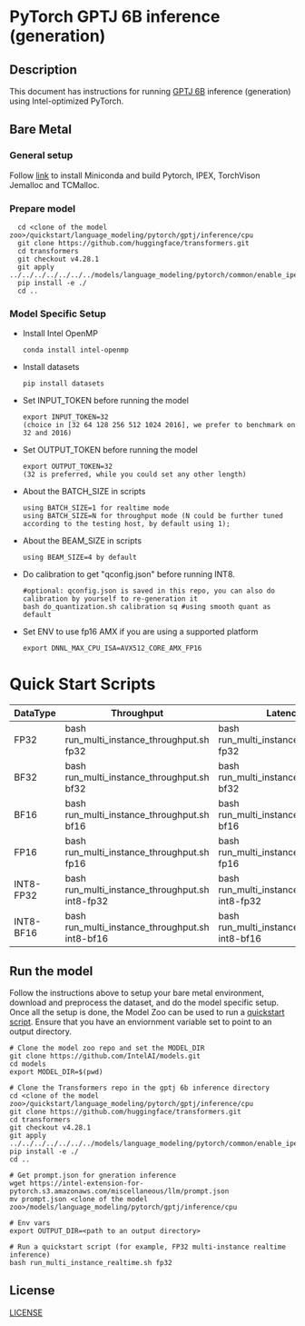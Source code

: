 <!--- 0. Title -->
# PyTorch GPTJ 6B inference (generation)

<!-- 10. Description -->
## Description

This document has instructions for running [GPTJ 6B](https://huggingface.co/EleutherAI/gpt-j-6b) inference (generation) using Intel-optimized PyTorch. 

## Bare Metal
### General setup

Follow [link](/docs/general/pytorch/BareMetalSetup.md) to install Miniconda and build Pytorch, IPEX, TorchVison Jemalloc and TCMalloc.

### Prepare model
```
  cd <clone of the model zoo>/quickstart/language_modeling/pytorch/gptj/inference/cpu
  git clone https://github.com/huggingface/transformers.git
  cd transformers
  git checkout v4.28.1
  git apply ../../../../../../../models/language_modeling/pytorch/common/enable_ipex_for_transformers.diff
  pip install -e ./
  cd ..
 ```
### Model Specific Setup

* Install Intel OpenMP
  ```
  conda install intel-openmp
  ```

* Install datasets
  ```
  pip install datasets
  ```

* Set INPUT_TOKEN before running the model
  ```
  export INPUT_TOKEN=32
  (choice in [32 64 128 256 512 1024 2016], we prefer to benchmark on 32 and 2016)
  ```

* Set OUTPUT_TOKEN before running the model
  ```
  export OUTPUT_TOKEN=32 
  (32 is preferred, while you could set any other length)
  ```

* About the BATCH_SIZE in scripts
  ```
  using BATCH_SIZE=1 for realtime mode
  using BATCH_SIZE=N for throughput mode (N could be further tuned according to the testing host, by default using 1);
  ```

* About the BEAM_SIZE in scripts
  ```
  using BEAM_SIZE=4 by default
  ```

* Do calibration to get "qconfig.json" before running INT8.
  ```
  #optional: qconfig.json is saved in this repo, you can also do calibration by yourself to re-generation it
  bash do_quantization.sh calibration sq #using smooth quant as default

  ```

* Set ENV to use fp16 AMX if you are using a supported platform
  ```
  export DNNL_MAX_CPU_ISA=AVX512_CORE_AMX_FP16
  ```


# Quick Start Scripts

|  DataType   | Throughput  |  Latency    |   Accuracy  |
| ----------- | ----------- | ----------- | ----------- |
| FP32        | bash run_multi_instance_throughput.sh fp32 | bash run_multi_instance_realtime.sh fp32 | bash run_accuracy.sh fp32 |
| BF32        | bash run_multi_instance_throughput.sh bf32 | bash run_multi_instance_realtime.sh bf32 | bash run_accuracy.sh bf32 |
| BF16        | bash run_multi_instance_throughput.sh bf16 | bash run_multi_instance_realtime.sh bf16 | bash run_accuracy.sh bf16 |
| FP16        | bash run_multi_instance_throughput.sh fp16 | bash run_multi_instance_realtime.sh fp16 | bash run_accuracy.sh fp16 |
| INT8-FP32        | bash run_multi_instance_throughput.sh int8-fp32 | bash run_multi_instance_realtime.sh int8-fp32 | bash run_accuracy.sh int8-fp32 |
| INT8-BF16       | bash run_multi_instance_throughput.sh int8-bf16 | bash run_multi_instance_realtime.sh int8-bf16 | bash run_accuracy.sh int8-bf16 |

## Run the model

Follow the instructions above to setup your bare metal environment, download and
preprocess the dataset, and do the model specific setup. Once all the setup is done,
the Model Zoo can be used to run a [quickstart script](#quick-start-scripts).
Ensure that you have an enviornment variable set to point to an output directory.

```
# Clone the model zoo repo and set the MODEL_DIR
git clone https://github.com/IntelAI/models.git
cd models
export MODEL_DIR=$(pwd)

# Clone the Transformers repo in the gptj 6b inference directory
cd <clone of the model zoo>/quickstart/language_modeling/pytorch/gptj/inference/cpu
git clone https://github.com/huggingface/transformers.git
cd transformers
git checkout v4.28.1
git apply ../../../../../../../models/language_modeling/pytorch/common/enable_ipex_for_transformers.diff
pip install -e ./
cd ..

# Get prompt.json for gneration inference
wget https://intel-extension-for-pytorch.s3.amazonaws.com/miscellaneous/llm/prompt.json
mv prompt.json <clone of the model zoo>/models/language_modeling/pytorch/gptj/inference/cpu

# Env vars
export OUTPUT_DIR=<path to an output directory>

# Run a quickstart script (for example, FP32 multi-instance realtime inference)
bash run_multi_instance_realtime.sh fp32
```

<!--- 80. License -->
## License
[LICENSE](https://github.com/IntelAI/models/blob/master/LICENSE)

